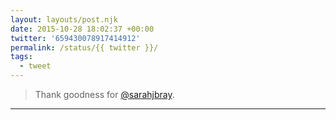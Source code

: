 ```yaml
---
layout: layouts/post.njk
date: 2015-10-28 18:02:37 +00:00
twitter: '659430078917414912'
permalink: /status/{{ twitter }}/
tags: 
  - tweet
---
```


> Thank goodness for [@sarahjbray](https://twitter.com/sarahjbray).

---
